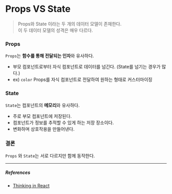 # Props VS State
> Props와 State 이라는 두 개의 데이터 모델이 존재한다.<br>
> 이 두 데이터 모델의 성격은 매우 다르다.
>

### Props
`Props`는 **함수를 통해 전달되는 인자**와 유사하다.<br>
- 부모 컴포넌트로부터 자식 컴포넌트로 데이터를 넘긴다. (State를 넘기는 경우가 많다.)
- ex) `color` Props를 자식 컴포넌트로 전달하여 원하는 형태로 커스터마이징

### State
`State`는 컴포넌트의 **메모리**와 유사하다.
- 주로 부모 컴포넌트에 저장된다.
- 컴포넌트가 정보를 추적할 수 있게 하는 저장 장소이다.
- 변화하며 상호작용을 만들어낸다.

### 결론
`Props` 와 `State`는 서로 다르지만 함께 동작한다.<br>


---


##### References
- [Thinking in React](https://ko.react.dev/learn/thinking-in-react)